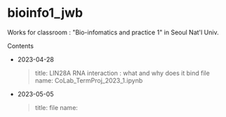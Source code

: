 # bioinfo1_jwb
Works for classroom : "Bio-infomatics and practice 1" in Seoul Nat'l Univ. 


Contents
* 2023-04-28 
  > title: LIN28A RNA interaction : what and why does it bind
  > file name: CoLab_TermProj_2023_1.ipynb
* 2023-05-05 
  > title: 
  > file name: 
